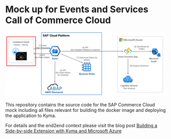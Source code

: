 # Mock up for Events and Services Call of Commerce Cloud

![Overview](./pics/Overview_CommerceCloud_WhiteBG.png)

This repository contains the source code for the SAP Commerce Cloud mock including all files relevant for building the docker image and deploying the application to Kyma.

For details and the end2end context please visit the blog post [Building a Side-by-side Extension with Kyma and Microsoft Azure](https://blogs.sap.com/2021/01/12/building-a-side-by-side-extension-with-kyma-and-microsoft-azure/)